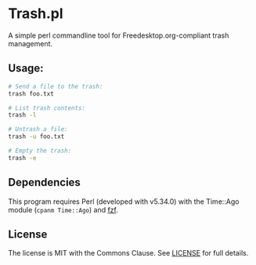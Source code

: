 # Trash.pl

A simple perl commandline tool for Freedesktop.org-compliant trash management.

## Usage:

```sh
# Send a file to the trash:
trash foo.txt

# List trash contents:
trash -l

# Untrash a file:
trash -u foo.txt

# Empty the trash:
trash -e
```

## Dependencies

This program requires Perl (developed with v5.34.0) with the Time::Ago module
(`cpanm Time::Ago`) and [fzf](https://github.com/junegunn/fzf).

## License

The license is MIT with the Commons Clause. See [LICENSE](LICENSE) for full
details.
